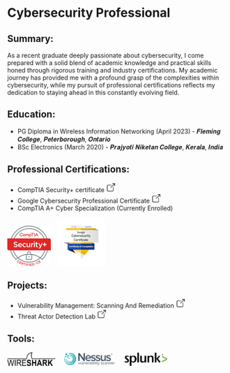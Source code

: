 # Cybersecurity Professional

## Summary:
As a recent graduate deeply passionate about cybersecurity, I come prepared with a solid blend of academic knowledge and practical skills honed through rigorous training and industry certifications. My academic journey has provided me with a profound grasp of the complexities within cybersecurity, while my pursuit of professional certifications reflects my dedication to staying ahead in this constantly evolving field.

## Education:
- PG Diploma in Wireless Information Networking (April 2023) - 𝑭𝒍𝒆𝒎𝒊𝒏𝒈 𝑪𝒐𝒍𝒍𝒆𝒈𝒆, 𝑷𝒆𝒕𝒆𝒓𝒃𝒐𝒓𝒐𝒖𝒈𝒉, 𝑶𝒏𝒕𝒂𝒓𝒊𝒐
- BSc Electronics (March 2020) - 𝑷𝒓𝒂𝒋𝒚𝒐𝒕𝒊 𝑵𝒊𝒌𝒆𝒕𝒂𝒏 𝑪𝒐𝒍𝒍𝒆𝒈𝒆, 𝑲𝒆𝒓𝒂𝒍𝒂, 𝑰𝒏𝒅𝒊𝒂

## Professional Certifications:
- CompTIA Security+ certificate [<img src="./assets/img/newtab.png" width='22'/>](https://drive.google.com/file/d/1aXvH93EPhX6rQyEIiB7YP4amxlukNDKb/view?usp=sharing) 
- Google Cybersecurity Professional Certificate [<img src="./assets/img/newtab.png" width='22'/>](https://drive.google.com/file/d/1y4gSwr5WPsqmgtrhMz9Qry6YRhETzGeh/view?usp=sharing) 
- CompTIA A+ Cyber Specialization (Currently Enrolled)

 [<img src="./assets/img/Securityplus.png" width='100' style='padding-right:10px'/>](https://drive.google.com/file/d/1aXvH93EPhX6rQyEIiB7YP4amxlukNDKb/view?usp=sharing)        [<img src="./assets/img/googlecyber.png" width='110' style='padding-right:10px'/>](https://drive.google.com/file/d/1y4gSwr5WPsqmgtrhMz9Qry6YRhETzGeh/view?usp=sharing) 


## Projects:
- Vulnerability Management: Scanning And Remediation [<img src="./assets/img/newtab.png" width='22'/>](https://edwinmathew0012.github.io/Vulnerability-Management-Scanning-And-Remediation/)
- Threat Actor Detection Lab [<img src="./assets/img/newtab.png" width='22'/>](https://edwinmathew0012.github.io/Threat-Actor-Detection-Lab/)

## Tools:
 <img src="./assets/img/wireshark.png" width='110' style='padding-right:15px'/>  <img src="./assets/img/nessus.png" width='120' style='padding-right:15px'/>  <img src="./assets/img/Splunk.png" width='100' style='padding-right:15px'/>
 



